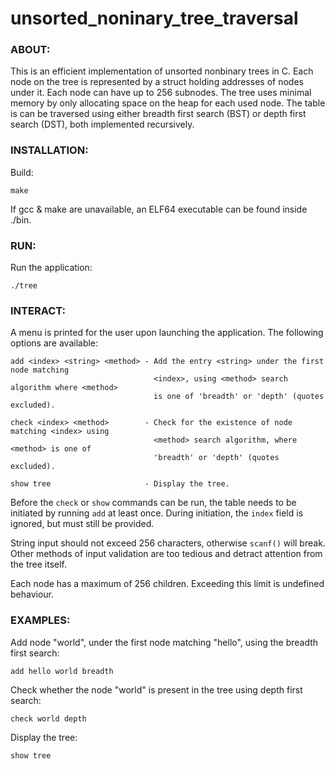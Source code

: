 # unsorted_noninary_tree_traversal


### ABOUT:

This is an efficient implementation of unsorted nonbinary trees in C. Each node on the
tree is represented by a struct holding addresses of nodes under it. Each node can have
up to 256 subnodes. The tree uses minimal memory by only allocating space on the heap
for each used node. The table is can be traversed using either breadth first search 
(BST) or depth first search (DST), both implemented recursively.



### INSTALLATION:

Build:
```
make
```

If gcc & make are unavailable, an ELF64 executable can be found inside ./bin.



### RUN:

Run the application:
```
./tree
```



### INTERACT:

A menu is printed for the user upon launching the application. The following options
are available:
```
add <index> <string> <method> - Add the entry <string> under the first node matching
                                <index>, using <method> search algorithm where <method>
								is one of 'breadth' or 'depth' (quotes excluded).

check <index> <method>        - Check for the existence of node matching <index> using
                                <method> search algorithm, where <method> is one of
								'breadth' or 'depth' (quotes excluded).

show tree                     - Display the tree. 
```

Before the ```check``` or ```show``` commands can be run, the table needs to be
initiated by running ```add``` at least once. During initiation, the ```index``` field
is ignored, but must still be provided.

String input should not exceed 256 characters, otherwise ```scanf()``` will break. Other
methods of input validation are too tedious and detract attention from the tree itself.

Each node has a maximum of 256 children. Exceeding this limit is undefined behaviour.



### EXAMPLES:

Add node "world", under the first node matching "hello", using the breadth first search:
```
add hello world breadth
```

Check whether the node "world" is present in the tree using depth first search:
```
check world depth
```

Display the tree:
```
show tree
```
